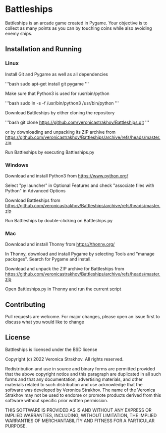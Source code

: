 # Battleships

Battleships is an arcade game created in Pygame. Your objective is to collect as many points as you can by touching coins while also avoiding enemy ships.

## Installation and Running

### Linux

Install Git and Pygame as well as all dependencies

'''bash
sudo apt-get install git pygame
'''

Make sure that Python3 is used for /usr/bin/python

'''bash
sudo ln -s -f /usr/bin/python3 /usr/bin/python
'''

Download Battleships by either cloning the repository

'''bash
git clone https://github.com/veronicastrakhov/Battleships.git
'''

or by downloading and unpacking its ZIP archive from https://github.com/veronicastrakhov/Battleships/archive/refs/heads/master.zip

Run Battleships by executing Battleships.py

### Windows

Download and install Python3 from https://www.python.org/

Select "py launcher" in Optional Features and check "associate files with Python" in Advanced Options

Download Battleships from https://github.com/veronicastrakhov/Battleships/archive/refs/heads/master.zip

Run Battleships by double-clicking on Battleships.py

### Mac
Download and install Thonny from https://thonny.org/

In Thonny, download and install Pygame by selecting Tools and "manage packages". Search for Pygame and install.

Download and unpack the ZIP archive for Battleships from https://github.com/veronicastrakhov/Battleships/archive/refs/heads/master.zip

Open Battleships.py in Thonny and run the current script

## Contributing

Pull requests are welcome. For major changes, please open an issue first to discuss what you would like to change

## License

Battleships is licensed under the BSD license

Copyright (c) 2022 Veronica Strakhov. All rights reserved.

Redistribution and use in source and binary forms are permitted provided that the above copyright notice and this paragraph are duplicated in all such forms and that any documentation, advertising materials, and other materials related to such distribution and use acknowledge that the software was developed by Veronica Strakhov. The name of the Veronica Strakhov may not be used to endorse or promote products derived from this software without specific prior written permission.

THIS SOFTWARE IS PROVIDED AS IS AND WITHOUT ANY EXPRESS OR IMPLIED WARRANTIES, INCLUDING, WITHOUT LIMITATION, THE IMPLIED WARRANTIES OF MERCHANTABILITY AND FITNESS FOR A PARTICULAR PURPOSE.
